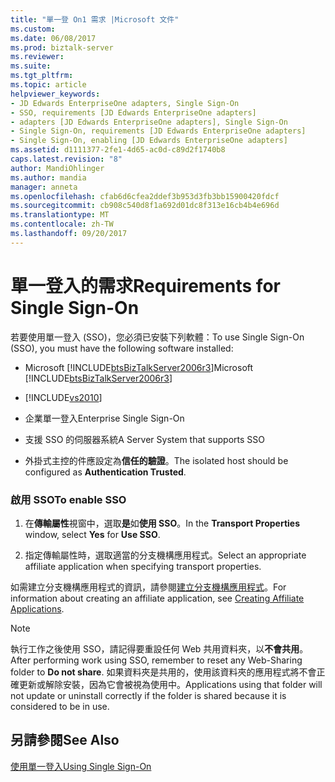 ```yaml
---
title: "單一登 On1 需求 |Microsoft 文件"
ms.custom: 
ms.date: 06/08/2017
ms.prod: biztalk-server
ms.reviewer: 
ms.suite: 
ms.tgt_pltfrm: 
ms.topic: article
helpviewer_keywords:
- JD Edwards EnterpriseOne adapters, Single Sign-On
- SSO, requirements [JD Edwards EnterpriseOne adapters]
- adapters [JD Edwards EnterpriseOne adapters], Single Sign-On
- Single Sign-On, requirements [JD Edwards EnterpriseOne adapters]
- Single Sign-On, enabling [JD Edwards EnterpriseOne adapters]
ms.assetid: d1111377-2fe1-4d65-ac0d-c89d2f1740b8
caps.latest.revision: "8"
author: MandiOhlinger
ms.author: mandia
manager: anneta
ms.openlocfilehash: cfab6d6cfea2ddef3b953d3fb3bb15900420fdcf
ms.sourcegitcommit: cb908c540d8f1a692d01dc8f313e16cb4b4e696d
ms.translationtype: MT
ms.contentlocale: zh-TW
ms.lasthandoff: 09/20/2017
---
```

# <a name="requirements-for-single-sign-on"></a><span data-ttu-id="4b708-102">單一登入的需求</span><span class="sxs-lookup"><span data-stu-id="4b708-102">Requirements for Single Sign-On</span></span>
<span data-ttu-id="4b708-103">若要使用單一登入 (SSO)，您必須已安裝下列軟體：</span><span class="sxs-lookup"><span data-stu-id="4b708-103">To use Single Sign-On (SSO), you must have the following software installed:</span></span>  
  
-   <span data-ttu-id="4b708-104">Microsoft [!INCLUDE[btsBizTalkServer2006r3](../includes/btsbiztalkserver2006r3-md.md)]</span><span class="sxs-lookup"><span data-stu-id="4b708-104">Microsoft [!INCLUDE[btsBizTalkServer2006r3](../includes/btsbiztalkserver2006r3-md.md)]</span></span>  
  
-   [!INCLUDE[vs2010](../includes/vs2010-md.md)]  
  
-   <span data-ttu-id="4b708-105">企業單一登入</span><span class="sxs-lookup"><span data-stu-id="4b708-105">Enterprise Single Sign-On</span></span>  
  
-   <span data-ttu-id="4b708-106">支援 SSO 的伺服器系統</span><span class="sxs-lookup"><span data-stu-id="4b708-106">A Server System that supports SSO</span></span>  
  
-   <span data-ttu-id="4b708-107">外掛式主控的件應設定為**信任的驗證**。</span><span class="sxs-lookup"><span data-stu-id="4b708-107">The isolated host should be configured as **Authentication Trusted**.</span></span>  
  
### <a name="to-enable-sso"></a><span data-ttu-id="4b708-108">啟用 SSO</span><span class="sxs-lookup"><span data-stu-id="4b708-108">To enable SSO</span></span>  
  
1.  <span data-ttu-id="4b708-109">在**傳輸屬性**視窗中，選取**是**如**使用 SSO**。</span><span class="sxs-lookup"><span data-stu-id="4b708-109">In the **Transport Properties** window, select **Yes** for **Use SSO**.</span></span>  
  
2.  <span data-ttu-id="4b708-110">指定傳輸屬性時，選取適當的分支機構應用程式。</span><span class="sxs-lookup"><span data-stu-id="4b708-110">Select an appropriate affiliate application when specifying transport properties.</span></span>  
  
 <span data-ttu-id="4b708-111">如需建立分支機構應用程式的資訊，請參閱[建立分支機構應用程式](../core/creating-affiliate-applications4.md)。</span><span class="sxs-lookup"><span data-stu-id="4b708-111">For information about creating an affiliate application, see [Creating Affiliate Applications](../core/creating-affiliate-applications4.md).</span></span>  
  
> [!NOTE]
>  <span data-ttu-id="4b708-112">執行工作之後使用 SSO，請記得要重設任何 Web 共用資料夾，以**不會共用**。</span><span class="sxs-lookup"><span data-stu-id="4b708-112">After performing work using SSO, remember to reset any Web-Sharing folder to **Do not share**.</span></span> <span data-ttu-id="4b708-113">如果資料夾是共用的，使用該資料夾的應用程式將不會正確更新或解除安裝，因為它會被視為使用中。</span><span class="sxs-lookup"><span data-stu-id="4b708-113">Applications using that folder will not update or uninstall correctly if the folder is shared because it is considered to be in use.</span></span>  
  
## <a name="see-also"></a><span data-ttu-id="4b708-114">另請參閱</span><span class="sxs-lookup"><span data-stu-id="4b708-114">See Also</span></span>  
 [<span data-ttu-id="4b708-115">使用單一登入</span><span class="sxs-lookup"><span data-stu-id="4b708-115">Using Single Sign-On</span></span>](../core/using-single-sign-on1.md)